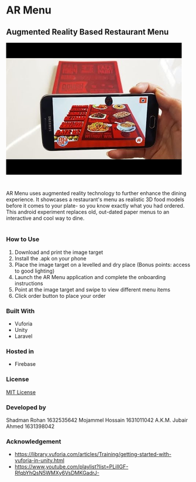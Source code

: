 # AR Menu

## Augmented Reality Based Restaurant Menu
![picture](ar-menu2.jpg)
#
AR Menu uses augmented reality technology to further enhance the dining experience. It showcases a restaurant's menu as realistic 3D food models before it comes to your plate- so you know exactly what you had ordered. This android experiment replaces old, out-dated paper menus to an interactive and cool way to dine.
#

  
### How to Use
1. Download and print the image target
2. Install the .apk on your phone 
3. Place the image target on a levelled and dry place (Bonus points: access to good lighting)
4. Launch the AR Menu application and complete the onboarding instructions
5. Point at the image target and swipe to view different menu items  
6. Click order button to place your order<br />  
### Built With
* Vuforia
* Unity
* Laravel
### Hosted in
* Firebase

### License

[MIT License](https://github.com/asadmansr/ARMenu/blob/master/LICENSE.md)


### Developed by

Shadman Rohan 1632535642
Mojammel Hossain 1631011042
A.K.M. Jubair Ahmed 1631398042


### Acknowledgement

* https://library.vuforia.com/articles/Training/getting-started-with-vuforia-in-unity.html
* https://www.youtube.com/playlist?list=PLillGF-RfqbYhQsN5WMXy6VsDMKGadrJ-